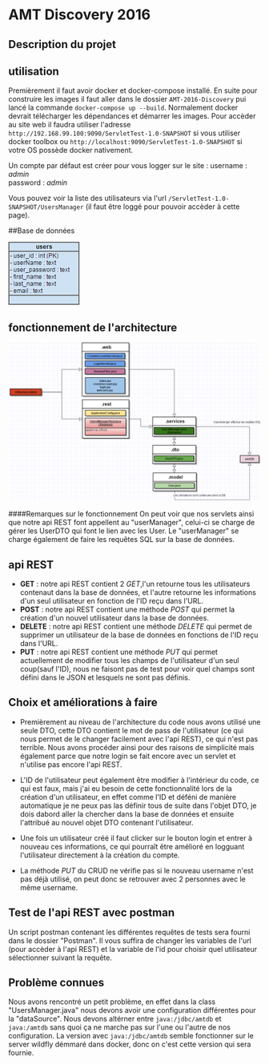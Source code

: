 # AMT Discovery 2016


## Description du projet


## utilisation

Premièrement il faut avoir docker et docker-compose installé. En suite pour construire les images
il faut aller dans le dossier ``AMT-2016-Discovery`` pui lancé la commande ``docker-compose up --build``. 
Normalement docker devrait télécharger les dépendances et démarrer les images. Pour accèder au site
web il faudra utiliser l'adresse ``http://192.168.99.100:9090/ServletTest-1.0-SNAPSHOT`` si vous utiliser
docker toolbox ou ``http://localhost:9090/ServletTest-1.0-SNAPSHOT`` si votre OS possède docker nativement.

Un compte par défaut est créer pour vous logger sur le site :
username : *admin*  
password : *admin*

Vous pouvez voir la liste des utilisateurs via l'url ``/ServletTest-1.0-SNAPSHOT/UsersManager`` (il faut être loggé pour
pouvoir accèder à cette page).

##Base de données

![Screenshot](doc/db.png)

## fonctionnement de l'architecture

![Screenshot](doc/diagramme.png)

####Remarques sur le fonctionnement
On peut voir que nos servlets ainsi que notre api REST font appellent au "userManager", celui-ci se charge de gérer les UserDTO qui font le lien
avec les User. Le "userManager" se charge également de faire les requêtes SQL sur la base de données.


## api REST
* **GET** : notre api REST contient 2 *GET*,l'un retourne tous les utilisateurs contenaut dans la base de données, et l'autre retourne les informations
d'un seul utilisateur en fonction de l'ID reçu dans l'URL.
* **POST** : notre api REST contient une méthode *POST* qui permet la création d'un nouvel utilisateur dans la base de données.
* **DELETE** : notre api REST contient une méthode *DELETE* qui permet de supprimer un utilisateur de la base de données en fonctions
de l'ID reçu dans l'URL.
* **PUT** : notre api REST contient une méthode *PUT* qui permet actuellement de modifier tous les champs de l'utilisateur d'un seul coup(sauf l'ID),
nous ne faisont pas de test pour voir quel champs sont défini dans le JSON et lesquels ne sont pas définis.

## Choix et améliorations à faire
* Premièrement au niveau de l'architecture du code nous avons utilisé une seule DTO, cette DTO contient le mot de 
pass de l'utilisateur (ce qui nous permet de le changer facilement avec l'api REST), ce qui n'est pas terrible. Nous avons procéder ainsi pour des raisons de simplicité mais
également parce que notre login se fait encore avec un servlet et n'utilise pas encore l'api REST.

* L'ID de l'utilisateur peut également être modifier à l'intérieur du code, ce qui est faux, mais j'ai eu besoin
de cette fonctionnalité lors de la création d'un utilisateur, en effet comme l'ID et déféni de manière automatique
je ne peux pas las définir tous de suite dans l'objet DTO, je dois dabord aller la chercher dans la base de données
et ensuite l'attribué au nouvel objet DTO contenant l'utilisateur.

* Une fois un utilisateur créé il faut clicker sur le bouton login et entrer à nouveau ces informations, ce qui pourraît
être amélioré en logguant l'utilisateur directement à la création du compte.

* La méthode *PUT* du CRUD ne vérifie pas si le nouveau username n'est pas déjà utilisé, on peut donc se retrouver avec 2 personnes avec le même username.

## Test de l'api REST avec postman
Un script postman contenant les différentes requêtes de tests sera fourni dans le dossier "Postman". Il vous suffira
de changer les variables de l'url (pour accèder à l'api REST) et la variable de l'id pour choisir quel utilisateur sélectionner
suivant la requête.

## Problème connues
Nous avons rencontré un petit problème, en effet dans la class "UsersManager.java" nous devons avoir une configuration différentes pour la "dataSource".
Nous devons altérner entre ``java:/jdbc/amtdb`` et ``java:/amtdb`` sans quoi ça ne marche pas sur l'une ou l'autre de nos configuration. La version
avec ``java:/jdbc/amtdb`` semble fonctionner sur le server wildfly démmaré dans docker, donc on c'est cette version qui sera fournie.
